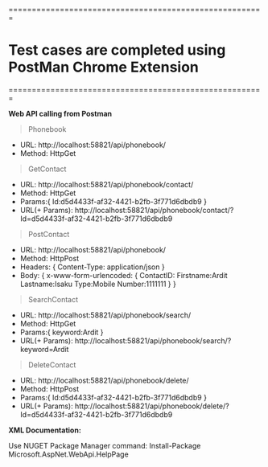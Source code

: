 =======================================================
# Test cases are completed using PostMan Chrome Extension
=======================================================

**Web API calling from Postman**
> Phonebook
* URL: http://localhost:58821/api/phonebook/
*	Method: HttpGet

> GetContact
*	URL: http://localhost:58821/api/phonebook/contact/
*	Method: HttpGet
*	Params:{
		Id:d5d4433f-af32-4421-b2fb-3f771d6dbdb9
	}
*	URL(+ Params): http://localhost:58821/api/phonebook/contact/?Id=d5d4433f-af32-4421-b2fb-3f771d6dbdb9
   
> PostContact
*	URL: http://localhost:58821/api/phonebook/
*	Method: HttpPost
*	Headers: {
		Content-Type: application/json
	}
*	Body: {
		x-www-form-urlencoded: {
			ContactID:
			Firstname:Ardit
			Lastname:Isaku
			Type:Mobile
			Number:1111111
		}
	}
	
> SearchContact
*	URL: http://localhost:58821/api/phonebook/search/
*	Method: HttpGet
*	Params:{
		keyword:Ardit
	}
*	URL(+ Params): http://localhost:58821/api/phonebook/search/?keyword=Ardit
	
> DeleteContact
*	URL: http://localhost:58821/api/phonebook/delete/
*	Method: HttpPost
*	Params:{
		Id:d5d4433f-af32-4421-b2fb-3f771d6dbdb9
	}
*	URL(+ Params): http://localhost:58821/api/phonebook/delete/?Id=d5d4433f-af32-4421-b2fb-3f771d6dbdb9
	

**XML Documentation:**

Use NUGET Package Manager command: Install-Package Microsoft.AspNet.WebApi.HelpPage
